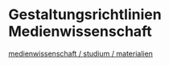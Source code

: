 # Gestaltungsrichtlinien Medienwissenschaft

[medienwissenschaft / studium / materialien](https://www.uni-regensburg.de/sprache-literatur-kultur/medienwissenschaft/studium/materialien/)
